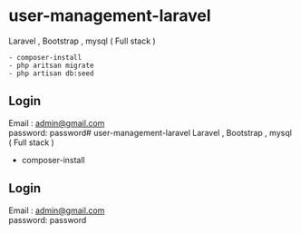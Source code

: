 # user-management-laravel
Laravel , Bootstrap , mysql  ( Full stack )

```
- composer-install
- php aritsan migrate
- php artisan db:seed

```
  
## Login <br>
Email : admin@gmail.com <br>
password: password# user-management-laravel
Laravel , Bootstrap , mysql  ( Full stack )

- composer-install
  
## Login <br>
Email : admin@gmail.com <br>
password: password
